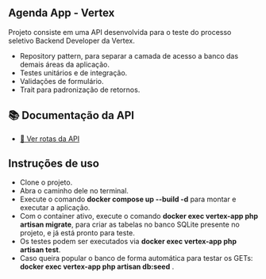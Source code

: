 ## Agenda App - Vertex

Projeto consiste em uma API desenvolvida para o teste do processo seletivo Backend Developer da Vertex.

- Repository pattern, para separar a camada de acesso a banco das demais áreas da aplicação.
- Testes unitários e de integração.
- Validações de formulário.
- Trait para padronização de retornos.


## 📚 Documentação da API

- [📖 Ver rotas da API](docs/routes.md)


## Instruções de uso

- Clone o projeto.
- Abra o caminho dele no terminal.
- Execute o comando **docker compose up --build -d** para montar e executar a aplicação.
- Com o container ativo, execute o comando **docker exec vertex-app php artisan migrate**, para criar as tabelas no banco SQLite presente no projeto, e já está pronto para teste.
- Os testes podem ser executados via  **docker exec vertex-app php artisan test**.
- Caso queira popular o banco de forma automática para testar os GETs: **docker exec vertex-app php artisan db:seed** .


